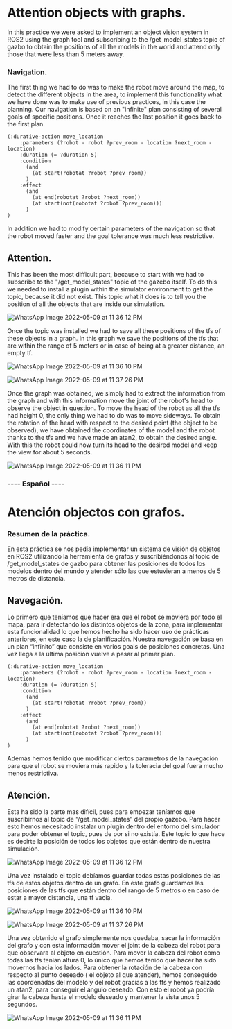 # Attention objects with graphs.

In this practice we were asked to implement an object vision system in ROS2 using the graph tool and subscribing to the /get_model_states topic of gazbo to obtain the positions of all the models in the world and attend only those that were less than 5 meters away.

### Navigation.
The first thing we had to do was to make the robot move around the map, to detect the different objects in the area, to implement this functionality what we have done was to make use of previous practices, in this case the planning.
Our navigation is based on an "infinite" plan consisting of several goals of specific positions. Once it reaches the last position it goes back to the first plan.
```
(:durative-action move_location
    :parameters (?robot - robot ?prev_room - location ?next_room - location)
    :duration (= ?duration 5)
    :condition 
      (and
        (at start(robotat ?robot ?prev_room))
      )
    :effect 
      (and  
        (at end(robotat ?robot ?next_room))
        (at start(not(robotat ?robot ?prev_room)))
      )
)
```
In addition we had to modify certain parameters of the navigation so that the robot moved faster and the goal tolerance was much less restrictive.

## Attention.
This has been the most difficult part, because to start with we had to subscribe to the "/get_model_states" topic of the gazebo itself. To do this we needed to install a plugin within the simulator environment to get the topic, because it did not exist. This topic what it does is to tell you the position of all the objects that are inside our simulation. 

![WhatsApp Image 2022-05-09 at 11 36 12 PM](https://user-images.githubusercontent.com/73531592/167507706-a49950b0-d766-407e-8571-20861923c202.jpeg)

Once the topic was installed we had to save all these positions of the tfs of these objects in a graph. In this graph we save the positions of the tfs that are within the range of 5 meters or in case of being at a greater distance, an empty tf.

![WhatsApp Image 2022-05-09 at 11 36 10 PM](https://user-images.githubusercontent.com/73531592/167507362-60f453ad-22e2-462a-b6a9-70ac85cc4719.jpeg)

![WhatsApp Image 2022-05-09 at 11 37 26 PM](https://user-images.githubusercontent.com/73531592/167507397-15ec6c63-e596-4e45-a8cf-d1db78f032b5.jpeg)

Once the graph was obtained, we simply had to extract the information from the graph and with this information move the joint of the robot's head to observe the object in question.
To move the head of the robot as all the tfs had height 0, the only thing we had to do was to move sideways. To obtain the rotation of the head with respect to the desired point (the object to be observed), we have obtained the coordinates of the model and the robot thanks to the tfs and we have made an atan2, to obtain the desired angle.
With this the robot could now turn its head to the desired model and keep the view for about 5 seconds.

![WhatsApp Image 2022-05-09 at 11 36 11 PM](https://user-images.githubusercontent.com/73531592/167507720-30ad07df-fdd2-4779-ae5d-bfd6db0e3937.jpeg)



###                                                                     ---- Español ----

# Atención objectos con grafos.

### Resumen de la práctica.
En esta práctica se nos pedía implementar un sistema de visión de objetos en ROS2 utilizando la herramienta de grafos y suscribiéndonos al topic de /get_model_states de gazbo para obtener las posiciones de todos los modelos dentro del mundo y atender sólo las que estuvieran a menos de 5 metros de distancia.


## Navegación.
Lo primero que teníamos que hacer era que el robot se moviera por todo el mapa, para ir detectando los distintos objetos de la zona, para implementar esta funcionalidad lo que hemos hecho ha sido hacer uso de prácticas anteriores, en este caso la de planificación.
Nuestra navegación se basa en un plan “infinito” que consiste en varios goals de posiciones concretas. Una vez llega a la última posición vuelve a pasar al primer plan.
```
(:durative-action move_location
    :parameters (?robot - robot ?prev_room - location ?next_room - location)
    :duration (= ?duration 5)
    :condition 
      (and
        (at start(robotat ?robot ?prev_room))
      )
    :effect 
      (and  
        (at end(robotat ?robot ?next_room))
        (at start(not(robotat ?robot ?prev_room)))
      )
)
```
Además hemos tenido que modificar ciertos parametros de la navegación para que el robot se moviera más rapido y la toleracia del goal fuera mucho menos restrictiva.


## Atención.
Esta ha sido la parte mas difícil, pues para empezar teníamos que suscribirnos al topic de “/get_model_states” del propio gazebo. Para hacer esto hemos necesitado instalar un plugin dentro del entorno del simulador para poder obtener el topic, pues de por si no existía. Este topic lo que hace es decirte la posición de todos los objetos que están dentro de nuestra simulación.

![WhatsApp Image 2022-05-09 at 11 36 12 PM](https://user-images.githubusercontent.com/73531592/167507706-a49950b0-d766-407e-8571-20861923c202.jpeg)

Una vez instalado el topic debíamos guardar todas estas posiciones de las tfs de estos objetos dentro de un grafo. En este grafo guardamos las posiciones de las tfs que están dentro del rango de 5 metros o en caso de estar a mayor distancia, una tf vacia.

![WhatsApp Image 2022-05-09 at 11 36 10 PM](https://user-images.githubusercontent.com/73531592/167507362-60f453ad-22e2-462a-b6a9-70ac85cc4719.jpeg)

![WhatsApp Image 2022-05-09 at 11 37 26 PM](https://user-images.githubusercontent.com/73531592/167507397-15ec6c63-e596-4e45-a8cf-d1db78f032b5.jpeg)

Una vez obtenido el grafo simplemente nos quedaba, sacar la información del grafo y con esta información mover el joint de la cabeza del robot para que observara al objeto en cuestión.
Para mover la cabeza del robot como todas las tfs tenían altura 0, lo único que hemos tenido que hacer ha sido movernos hacia los lados. Para obtener la rotación de la cabeza con respecto al punto deseado ( el objeto al que atender), hemos conseguido las coordenadas del modelo y del robot gracias a las tfs y hemos realizado un atan2, para conseguir el ángulo deseado.
Con esto el robot ya podría girar la cabeza hasta el modelo deseado y mantener la vista unos 5 segundos.

![WhatsApp Image 2022-05-09 at 11 36 11 PM](https://user-images.githubusercontent.com/73531592/167507720-30ad07df-fdd2-4779-ae5d-bfd6db0e3937.jpeg)
